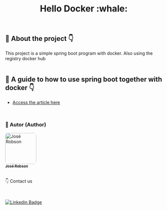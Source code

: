 <h1 align="center"> 
  <strong> Hello Docker :whale:</strong>
</h1>
<br>


## 🔎 About the project 👇
This project is a simple spring boot program with docker. Also using the registry docker hub
<br>
<br>


## 📁 A guide to how to use spring boot together with docker 👇

- [Access the article here](https://spring.io/guides/topicals/spring-boot-docker/)

<br>

### 🧑 Autor (Author)

<a href="http://portfoliojrsz.herokuapp.com/">
 <img style="border-radius: 8px" src="https://user-images.githubusercontent.com/82779533/158067762-8d25be74-d955-41da-8a96-f400e75f902b.jpg" width="100px;" alt="José Robson"/>
<br />
<sub><strong>José Robson</strong></sub></a>

<br />
<br />

:point_down: Contact us

<br />

[![Linkedin Badge](https://img.shields.io/badge/-LinkedIn-blue?style=for-the-badge&logo=Linkedin&logoColor=white&link=https://www.linkedin.com/in/josé-robson-52b0bb208)](https://www.linkedin.com/in/josé-robson-52b0bb208)
